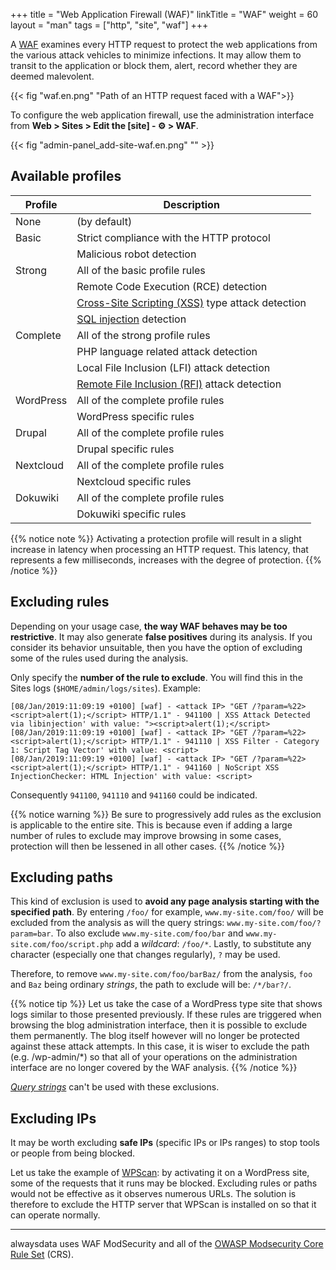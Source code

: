 +++
title = "Web Application Firewall (WAF)"
linkTitle = "WAF"
weight = 60
layout = "man"
tags = ["http", "site", "waf"]
+++

A [WAF](https://en.wikipedia.org/wiki/Web_application_firewall) examines every HTTP request to protect the web applications from the various attack vehicles to minimize infections. It may allow them to transit to the application or block them, alert, record whether they are deemed malevolent.

{{< fig "waf.en.png" "Path of an HTTP request faced with a WAF">}}

To configure the web application firewall, use the administration interface from **Web > Sites > Edit the [site] - ⚙️ > WAF**.

{{< fig "admin-panel_add-site-waf.en.png" "" >}}

## Available profiles

|Profile|Description|
|--- |--- |
|None|(by default)|
|Basic|Strict compliance with the HTTP protocol|
||Malicious robot detection|
|Strong|All of the basic profile rules|
||Remote Code Execution (RCE) detection|
||[Cross-Site Scripting (XSS)](https://en.wikipedia.org/wiki/Cross-site_scripting) type attack detection|
||[SQL injection](https://en.wikipedia.org/wiki/SQL_injection) detection|
|Complete|All of the strong profile rules|
||PHP language related attack detection|
||Local File Inclusion (LFI) attack detection|
||[Remote File Inclusion (RFI)](https://en.wikipedia.org/wiki/File_inclusion_vulnerability) attack detection|
|WordPress|All of the complete profile rules|
||WordPress specific rules|
|Drupal|All of the complete profile rules|
||Drupal specific rules|
|Nextcloud|All of the complete profile rules|
||Nextcloud specific rules|
|Dokuwiki|All of the complete profile rules|
||Dokuwiki specific rules|

{{% notice note %}}
Activating a protection profile will result in a slight increase in latency when processing an HTTP request. This latency, that represents a few milliseconds, increases with the degree of protection.
{{% /notice %}}

## Excluding rules

Depending on your usage case, **the way WAF behaves may be too restrictive**. It may also generate **false positives** during its analysis. If you consider its behavior unsuitable, then you have the option of excluding some of the rules used during the analysis.

Only specify the **number of the rule to exclude**. You will find this in the Sites logs (`$HOME/admin/logs/sites`). Example:

```
[08/Jan/2019:11:09:19 +0100] [waf] - <attack IP> "GET /?param=%22><script>alert(1);</script> HTTP/1.1" - 941100 | XSS Attack Detected via libinjection' with value: "><script>alert(1);</script>
[08/Jan/2019:11:09:19 +0100] [waf] - <attack IP> "GET /?param=%22><script>alert(1);</script> HTTP/1.1" - 941110 | XSS Filter - Category 1: Script Tag Vector' with value: <script>
[08/Jan/2019:11:09:19 +0100] [waf] - <attack IP> "GET /?param=%22><script>alert(1);</script> HTTP/1.1" - 941160 | NoScript XSS InjectionChecker: HTML Injection' with value: <script>
```

Consequently `941100`, `941110` and `941160` could be indicated.

{{% notice warning %}}
Be sure to progressively add rules as the exclusion is applicable to the entire site. This is because even if adding a large number of rules to exclude may improve browsing in some cases, protection will then be lessened in all other cases.
{{% /notice %}}

## Excluding paths

This kind of exclusion is used to **avoid any page analysis starting with the specified path**. By entering `/foo/` for example, `www.my-site.com/foo/` will be excluded from the analysis as will the query strings: `www.my-site.com/foo/?param=bar`. To also exclude `www.my-site.com/foo/bar` and `www.my-site.com/foo/script.php` add a *wildcard*: `/foo/*`. Lastly, to substitute any character (especially one that changes regularly), `?` may be used.

Therefore, to remove `www.my-site.com/foo/barBaz/` from the analysis, `foo` and `Baz` being ordinary *strings*, the path to exclude will be: `/*/bar?/`.

{{% notice tip %}}
Let us take the case of a WordPress type site that shows logs similar to those presented previously. If these rules are triggered when browsing the blog administration interface, then it is possible to exclude them permanently. The blog itself however will no longer be protected against these attack attempts. In this case, it is wiser to exclude the path (e.g. /wp-admin/*) so that all of your operations on the administration interface are no longer covered by the WAF analysis.
{{% /notice %}}

*[Query strings](https://en.wikipedia.org/wiki/Query_string)* can't be used with these exclusions.

## Excluding IPs

It may be worth excluding **safe IPs** (specific IPs or IPs ranges) to stop tools or people from being blocked.

Let us take the example of [WPScan](https://wpscan.com/): by activating it on a WordPress site, some of the requests that it runs may be blocked. Excluding rules or paths would not be effective as it observes numerous URLs. The solution is therefore to exclude the HTTP server that WPScan is installed on so that it can operate normally.

---
alwaysdata uses WAF ModSecurity and all of the [OWASP Modsecurity Core Rule Set](https://coreruleset.org/) (CRS).
